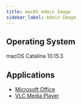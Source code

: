 ```yaml
---
title: macOS Admin Image
sidebar_label: Admin Image
---
```


## Operating System
macOS Catalina 10.15.3

## Applications
* [Microsoft Office](software-mac-microsoftoffice.md)
* [VLC Media Player](software-mac-vlc.md)
